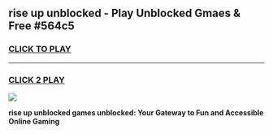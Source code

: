 
## rise up unblocked - Play Unblocked Gmaes & Free #564c5
<h3>
<a href="https://news.freeplayer.one?title=rise_up_unblocked&ref=24F">CLICK TO PLAY</a></h3>
<hr>

<h3>
<a href="https://news.freeplayer.one?title=rise_up_unblocked&ref=24F">CLICK 2 PLAY</a>
  
</h3>

<a href="https://news.freeplayer.one?title=rise_up_unblocked&ref=24F/"><img src="https://clearcache.store/games.png"></a>


**rise up unblocked games unblocked: Your Gateway to Fun and Accessible Online Gaming**
